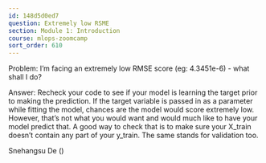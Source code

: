 ```yaml
---
id: 148d5d0ed7
question: Extremely low RSME
section: Module 1: Introduction
course: mlops-zoomcamp
sort_order: 610
---
```


Problem: I’m facing an extremely low RMSE score (eg: 4.3451e-6) - what shall I do?

Answer: Recheck your code to see if your model is learning the target prior to making the prediction. If the target variable is passed in as a parameter while fitting the model, chances are the model would score extremely low. However, that’s not what you would want and would much like to have your model predict that. A good way to check that is to make sure your X_train doesn’t contain any part of your y_train. The same stands for validation too.

Snehangsu De ()

